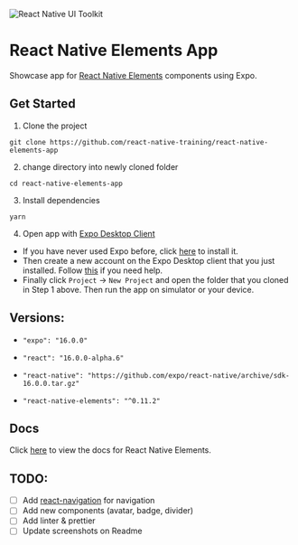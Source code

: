![React Native UI Toolkit](http://i.imgur.com/tqxDeoG.png)

# React Native Elements App

Showcase app for [React Native Elements](https://github.com/react-native-training/react-native-elements) components using Expo.

## Get Started

1. Clone the project

```
git clone https://github.com/react-native-training/react-native-elements-app
```

2. change directory into newly cloned folder

```
cd react-native-elements-app
```

3. Install dependencies

```
yarn
```

4. Open app with [Expo Desktop Client](https://docs.expo.io/versions/v16.0.0/index.html)
  - If you have never used Expo before, click [here](https://docs.expo.io/versions/v16.0.0/introduction/installation.html) to install it.
  - Then create a new account on the Expo Desktop client that you just installed. Follow [this](https://docs.expo.io/versions/v16.0.0/guides/up-and-running.html#create-an-account) if you need help.
  - Finally click `Project` -> `New Project` and open the folder that you cloned in Step 1 above. Then run the app on simulator or your device.


## Versions:

-  ```"expo": "16.0.0"```

- ```"react": "16.0.0-alpha.6"```

- ```"react-native": "https://github.com/expo/react-native/archive/sdk-16.0.0.tar.gz"```

- ```"react-native-elements": "^0.11.2"```


## Docs

Click [here](https://react-native-training.github.io/react-native-elements/API/buttons/) to view the docs for React Native Elements.

## TODO:

- [ ] Add [react-navigation](https://github.com/react-community/react-navigation) for navigation
- [ ] Add new components (avatar, badge, divider)
- [ ] Add linter & prettier
- [ ] Update screenshots on Readme
